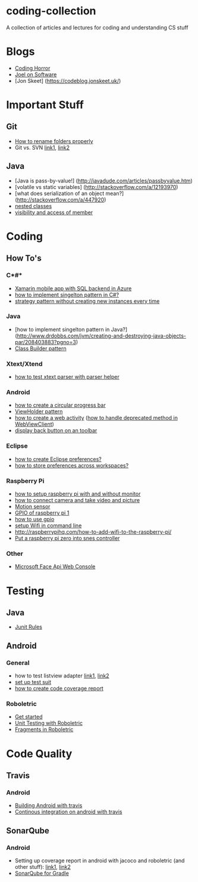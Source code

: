 # coding-collection
A collection of articles and lectures for coding and understanding CS stuff

# Blogs
- [Coding Horror](https://blog.codinghorror.com/)
- [Joel on Software](http://www.joelonsoftware.com/)
- [Jon Skeet] (https://codeblog.jonskeet.uk/)

# Important Stuff

## Git
- [How to rename folders properly](http://stackoverflow.com/a/11183844)
- Git vs. SVN [link1](http://stackoverflow.com/questions/871/why-is-git-better-than-subversion), [link2](https://svnvsgit.com/)
 
## Java
- [Java is pass-by-value!] (http://javadude.com/articles/passbyvalue.htm)
- [volatile vs static variables] (http://stackoverflow.com/a/12193970)
- [what does serialization of an object mean?] (http://stackoverflow.com/a/447920)
- [nested classes](http://docs.oracle.com/javase/tutorial/java/javaOO/nested.html)
- [visibility and access of member](http://docs.oracle.com/javase/tutorial/java/javaOO/accesscontrol.html)

# Coding
## How To's
### C*#*
- [Xamarin mobile app with SQL backend in Azure](https://docs.microsoft.com/en-us/azure/app-service-mobile/app-service-mobile-xamarin-forms-get-started)
- [how to implement singelton pattern in C#?](http://csharpindepth.com/Articles/General/Singleton.aspx)
- [strategy pattern without creating new instances every time](http://codereview.stackexchange.com/questions/58489/strategy-pattern-instances-based-on-enums)

### Java
- [how to implement singelton pattern in Java?] (http://www.drdobbs.com/jvm/creating-and-destroying-java-objects-par/208403883?pgno=3)
- [Class Builder pattern](https://jlordiales.me/2012/12/13/the-builder-pattern-in-practice/)

### Xtext/Xtend
- [how to test xtext parser with parser helper](http://zarnekow.blogspot.de/2014/10/testing-multiple-xtext-dsls.html)

### Android
- [how to create a circular progress bar](http://stackoverflow.com/a/27269329)
- [ViewHolder pattern](http://www.codeofaninja.com/2013/09/android-viewholder-pattern-example.html)
- [how to create a web activity](https://developer.chrome.com/multidevice/webview/gettingstarted) ([how to handle deprecated method in WebViewClient](http://stackoverflow.com/a/36484720))
- [display back button on an toolbar](http://stackoverflow.com/a/34997702)

### Eclipse
- [how to create Eclipse preferences?](http://www.vogella.com/tutorials/EclipsePreferences/article.html#tutorial-preferences-via-code)
 - [how to store preferences across workspaces?](http://stackoverflow.com/a/13320825)
 
### Raspberry Pi
- [how to setup raspberry pi with and without monitor](http://www.powerdev.de/?p=120)
- [how to connect camera and take video and picture](http://blog.pi3g.com/2013/05/raspberry-pi-kamera-richtig-anschlieen/)
- [Motion sensor](http://tutorials-raspberrypi.de/raspberry-pi-bewegungsmelder-sensor-pir/)
- [GPIO of raspberry pi 1](https://developer-blog.net/raspberry-pi-gpio-schnittstelle-teil-1/)
- [how to use gpio](http://raspberrypiguide.de/howtos/raspberry-pi-gpio-how-to/)
- [setup Wifi in command line](https://www.raspberrypi.org/documentation/configuration/wireless/wireless-cli.md)
 - http://raspberrypihq.com/how-to-add-wifi-to-the-raspberry-pi/
- [Put a raspberry pi zero into snes controller](https://www.youtube.com/watch?v=j5dXx0NhLxg)
 
### Other
- [Microsoft Face Api Web Console](https://dev.projectoxford.ai/docs/services/563879b61984550e40cbbe8d/operations/563879b61984550f30395236)

# Testing
## Java
- [Junit Rules](http://www.marcphilipp.de/blog/2011/12/22/junit-rules/)

## Android
### General
- how to test listview adapter [link1](http://stackoverflow.com/a/13731138), [link2](https://colabug.gitbooks.io/intro-to-android-workbook-2/content/list_views/holders.html)
- [set up test suit](https://developer.android.com/training/testing/unit-testing/instrumented-unit-tests.html)
- [how to create code coverage report](http://www.qaautomated.com/2016/03/how-to-find-code-coverage-with-jacoco.html)

### Roboletric
- [Get started](http://robolectric.org/getting-started/)
- [Unit Testing with Roboletric](https://guides.codepath.com/android/Unit-Testing-with-Robolectric)
- [Fragments in Roboletric](http://stackoverflow.com/a/12903280)

# Code Quality
## Travis
### Android
 - [Building Android with travis](https://docs.travis-ci.com/user/languages/android/)
 - [Continous integration on android with travis](http://panavtec.me/continous-integration-on-android-with-travis-ci)
 
## SonarQube
### Android
 - Setting up coverage report in android with jacoco and roboletric (and other stuff): [link1](https://medium.com/@rafael_toledo/setting-up-an-unified-coverage-report-in-android-with-jacoco-robolectric-and-espresso-ffe239aaf3fa#.xv5u5xwdl), [link2](https://overflow.buffer.com/2017/01/16/android-test-sonarqube/?lang=en)
 - [SonarQube for Gradle](https://docs.sonarqube.org/display/SCAN/Analyzing+with+SonarQube+Scanner+for+Gradle#AnalyzingwithSonarQubeScannerforGradle-AdditionaldefaultswhenJaCoCopluginisapplied)
 

